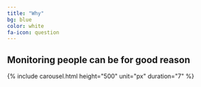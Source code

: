 ```yaml
---
title: "Why"
bg: blue
color: white
fa-icon: question
---
```


## Monitoring people can be for good reason

{% include carousel.html height="500" unit="px" duration="7" %}